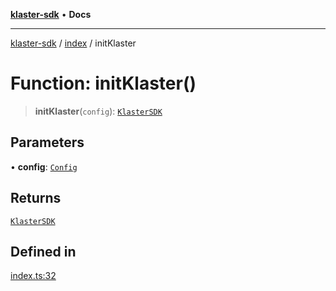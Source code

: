 [**klaster-sdk**](../../README.md) • **Docs**

***

[klaster-sdk](../../README.md) / [index](../README.md) / initKlaster

# Function: initKlaster()

> **initKlaster**(`config`): [`KlasterSDK`](../classes/KlasterSDK.md)

## Parameters

• **config**: [`Config`](../type-aliases/Config.md)

## Returns

[`KlasterSDK`](../classes/KlasterSDK.md)

## Defined in

[index.ts:32](https://github.com/0xPolycode/klaster-sdk/blob/3cf08fc5b4200ded4c039f2f5c07003d95710139/src/index.ts#L32)
